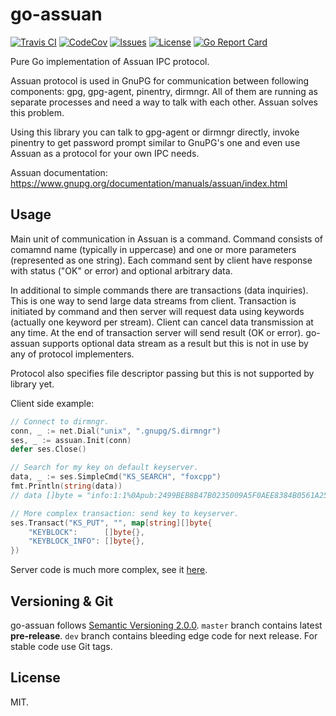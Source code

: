 go-assuan
===========

[![Travis CI](https://img.shields.io/travis/com/foxcpp/go-assuan.svg?style=flat-square&logo=Linux)](https://travis-ci.com/foxcpp/go-assuan)
[![CodeCov](https://img.shields.io/codecov/c/github/foxcpp/go-assuan.svg?style=flat-square)](https://codecov.io/gh/foxcpp/go-assuan)
[![Issues](https://img.shields.io/github/issues-raw/foxcpp/go-assuan.svg?style=flat-square)](https://github.com/foxcpp/go-assuan/issues)
[![License](https://img.shields.io/github/license/foxcpp/go-assuan.svg?style=flat-square)](https://github.com/foxcpp/go-assuan/blob/master/LICENSE)
[![Go Report Card](https://goreportcard.com/badge/github.com/foxcpp/go-assuan)](https://goreportcard.com/report/github.com/foxcpp/go-assuan)

Pure Go implementation of Assuan IPC protocol.

Assuan protocol is used in GnuPG for communication between following
components: gpg, gpg-agent, pinentry, dirmngr. All of them are running as
separate processes and need a way to talk with each other. Assuan solves this
problem. 

Using this library you can talk to gpg-agent or dirmngr directly, invoke
pinentry to get password prompt similar to GnuPG's one and even use Assuan as a
protocol for your own IPC needs.

Assuan documentation: https://www.gnupg.org/documentation/manuals/assuan/index.html

Usage
-------

Main unit of communication in Assuan is a command. Command consists of comamnd
name (typically in uppercase) and one or more parameters (represented as one
string). Each command sent by client have response with status ("OK" or error)
and optional arbitrary data. 

In additional to simple commands there are transactions (data inquiries).
This is one way to send large data streams from client. Transaction is
initiated by command and then server will request data using keywords (actually
one keyword per stream). Client can cancel data transmission at any time. At
the end of transaction server will send result (OK or error). go-assuan supports
optional data stream as a result but this is not in use by any of protocol
implementers.

Protocol also specifies file descriptor passing but this is not supported by
library yet.

Client side example:
```go
// Connect to dirmngr.
conn, _ := net.Dial("unix", ".gnupg/S.dirmngr")
ses, _ := assuan.Init(conn)
defer ses.Close()

// Search for my key on default keyserver.
data, _ := ses.SimpleCmd("KS_SEARCH", "foxcpp")
fmt.Println(string(data))
// data []byte = "info:1:1%0Apub:2499BEB8B47B0235009A5F0AEE8384B0561A25AF:..."

// More complex transaction: send key to keyserver.
ses.Transact("KS_PUT", "", map[string][]byte{
	"KEYBLOCK":      []byte{},
	"KEYBLOCK_INFO": []byte{},
})
```

Server code is much more complex, see it [here](server/server_test.go).

Versioning & Git
---------

go-assuan follows [Semantic Versioning 2.0.0](https://semver.org). `master` branch contains
latest **pre-release**. `dev` branch contains bleeding edge code for next release. For stable
code use Git tags.

License
---------

MIT.
